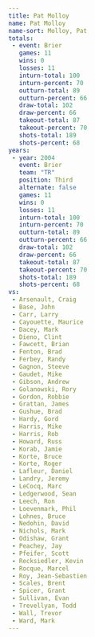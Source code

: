 ```yaml
---
title: Pat Molloy
name: Pat Molloy
name-sort: Molloy, Pat
totals:
 - event: Brier
   games: 11
   wins: 0
   losses: 11
   inturn-total: 100
   inturn-percent: 70
   outturn-total: 89
   outturn-percent: 66
   draw-total: 102
   draw-percent: 66
   takeout-total: 87
   takeout-percent: 70
   shots-total: 189
   shots-percent: 68
years:
 - year: 2004
   event: Brier
   team: "TR"
   position: Third
   alternate: false
   games: 11
   wins: 0
   losses: 11
   inturn-total: 100
   inturn-percent: 70
   outturn-total: 89
   outturn-percent: 66
   draw-total: 102
   draw-percent: 66
   takeout-total: 87
   takeout-percent: 70
   shots-total: 189
   shots-percent: 68
vs:
 - Arsenault, Craig
 - Base, John
 - Carr, Larry
 - Cayouette, Maurice
 - Dacey, Mark
 - Dieno, Clint
 - Fawcett, Brian
 - Fenton, Brad
 - Ferbey, Randy
 - Gagnon, Steeve
 - Gaudet, Mike
 - Gibson, Andrew
 - Golanowski, Rory
 - Gordon, Robbie
 - Grattan, James
 - Gushue, Brad
 - Hardy, Gord
 - Harris, Mike
 - Harris, Rob
 - Howard, Russ
 - Korab, Jamie
 - Korte, Bruce
 - Korte, Roger
 - Lafleur, Daniel
 - Landry, Jeremy
 - LeCocq, Marc
 - Ledgerwood, Sean
 - Leech, Ron
 - Loevenmark, Phil
 - Lohnes, Bruce
 - Nedohin, David
 - Nichols, Mark
 - Odishaw, Grant
 - Peachey, Jay
 - Pfeifer, Scott
 - Recksiedler, Kevin
 - Rocque, Marcel
 - Roy, Jean-Sebastien
 - Scales, Brent
 - Spicer, Grant
 - Sullivan, Evan
 - Trevellyan, Todd
 - Wall, Trevor
 - Ward, Mark
---
```

